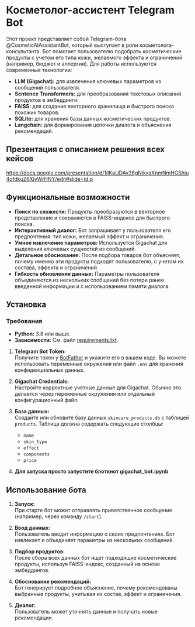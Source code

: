 # Косметолог-ассистент Telegram Bot

Этот проект представляет собой Telegram-бота @CosmeticAIAssistantBot, который выступает в роли косметолога-консультанта. Бот помогает пользователю подобрать косметические продукты с учетом его типа кожи, желаемого эффекта и ограничений (например, бюджет и аллергии). Для работы используются современные технологии:

- **LLM (Gigachat):** для извлечения ключевых параметров из сообщений пользователя.
- **Sentence Transformers:** для преобразования текстовых описаний продуктов в эмбеддинги.
- **FAISS:** для создания векторного хранилища и быстрого поиска похожих товаров.
- **SQLite:** для хранения базы данных косметических продуктов.
- **Langchain:** для формирования цепочки диалога и объяснения рекомендаций.

## Презентация с описанием решения всех кейсов
https://docs.google.com/presentation/d/1jIKaUDAv36gNikxsXnmNmHGShiu4ofdkuZ6XivWrHNY/edit#slide=id.p

## Функциональные возможности

- **Поиск по схожести:** Продукты преобразуются в векторное представление и сохраняются в FAISS-индексе для быстрого поиска.
- **Интерактивный диалог:** Бот запрашивает у пользователя его предпочтения: тип кожи, желаемый эффект и ограничения.
- **Умное извлечение параметров:** Используется Gigachat для выделения ключевых сущностей из сообщений.
- **Детальное обоснование:** После подбора товаров бот объясняет, почему именно эти продукты подходят пользователю, с учетом их состава, эффекта и ограничений.
- **Гибкость обновления данных:** Параметры пользователя объединяются из нескольких сообщений без потери ранее введенной информации и с использованием памяти диалога.

## Установка

### Требования

- **Python:** 3.8 или выше.
- **Зависимости:** См. файл [requirements.txt](#requirements).

1. **Telegram Bot Token:**  
   Получите токен у [BotFather](https://t.me/BotFather) и укажите его в вашем коде. Вы можете использовать переменные окружения или файл `.env` для хранения конфиденциальных данных.

2. **Gigachat Credentials:**  
   Настройте корректные учетные данные для Gigachat. Обычно это делается через переменные окружения или отдельный конфигурационный файл.

3. **База данных:**  
   Создайте или обновите базу данных `skincare_products.db` с таблицей `products`. Таблица должна содержать следующие столбцы:
   - `name`
   - `skin_type`
   - `effect`
   - `components`
   - `price`

4. **Для запуска просто запустите блоткнот gigachat_bot.ipynb**


## Использование бота


1. **Запуск:**  
   При старте бот может отправлять приветственное сообщение (например, через команду `/start`).

2. **Ввод данных:**  
   Пользователь вводит информацию о своих предпочтениях. Бот извлекает и объединяет параметры из нескольких сообщений.

3. **Подбор продуктов:**  
   После сбора всех данных бот ищет подходящие косметические продукты, используя FAISS-индекс, созданный на основе эмбеддингов.

4. **Обоснование рекомендаций:**  
   Бот генерирует подробное объяснение, почему рекомендованы выбранные продукты, учитывая их состав, эффект и ограничения.

5. **Диалог:**  
   Пользователь может уточнять данные и получать новые рекомендации.
